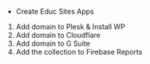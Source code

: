 * Create Educ Sites Apps

1. Add domain to Plesk & Install WP
2. Add domain to Cloudflare
3. Add domain to G Suite
3. Add the collection to Firebase Reports
